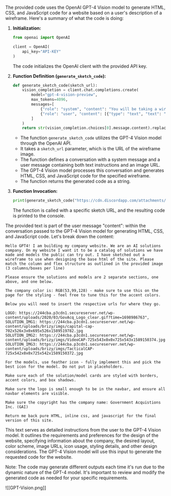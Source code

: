 The provided code uses the OpenAI GPT-4 Vision model to generate HTML, CSS, and JavaScript code for a website based on a user's description of a wireframe. Here's a summary of what the code is doing:

1. **Initialization:**
   ```python
   from openai import OpenAI

   client = OpenAI(
       api_key="API-KEY"
   )
   ```
   The code initializes the OpenAI client with the provided API key.

2. **Function Definition (`generate_sketch_code`):**
   ```python
   def generate_sketch_code(sketch_url):
       vision_completion = client.chat.completions.create(
           model="gpt-4-vision-preview",
           max_tokens=4096,
           messages=[
               {"role": "system", "content": "You will be taking a wireframe I provide as a sketch and converting it into a fully designed website. We will require you to generate html/css/js for the full site and return only the code."},
               {"role": "user", "content": [{"type": "text", "text": "... user's detailed instructions ..."}, {"type": "image_url", "image_url": {"url": sketch_url}}]}
           ]
       )
       return str(vision_completion.choices[0].message.content).replace("\n", "")
   ```

   - The function `generate_sketch_code` utilizes the GPT-4 Vision model through the OpenAI API.
   - It takes a `sketch_url` parameter, which is the URL of the wireframe image.
   - The function defines a conversation with a system message and a user message containing both text instructions and an image URL.
   - The GPT-4 Vision model processes this conversation and generates HTML, CSS, and JavaScript code for the specified wireframe.
   - The function returns the generated code as a string.

3. **Function Invocation:**
   ```python
   print(generate_sketch_code("https://cdn.discordapp.com/attachments/870877265506992240/1180343900167213187/IMG_7046.jpg"))
   ```
   The function is called with a specific sketch URL, and the resulting code is printed to the console.

The provided text is part of the user message "content":  within the conversation passed to the GPT-4 Vision model for generating HTML, CSS, and JavaScript code. Let's break down the content:

```text
Hello GPT4! I am building my company website. We are an AI solutions company. On my website I want it to be a catalog of solutions we have made and models the public can try out. I have sketched out a wireframe to use when designing the base html of the site. Please match the column and flex structure as outlined in the provided image (3 columns/boxes per line)

Please ensure the solutions and models are 2 separate sections, one above, and one below.

The company color is: RGB(53,99,128) - make sure to use this on the page for the styling - feel free to tune this for the accent colors.

Below you will need to insert the respective urls for where they go.

LOGO: https://244cba.p3cdn1.secureserver.net/wp-content/uploads/2020/03/GovAcq_Logo_clear.gif?time=1698986763",
SOLUTION_IMG1: https://244cba.p3cdn1.secureserver.net/wp-content/uploads/brizy/imgs/capital-cap-702x526x3x0x695x526x1589519782.jpg
SOLUTION_IMG2: https://244cba.p3cdn1.secureserver.net/wp-content/uploads/brizy/imgs/VideoCAP-725x543x0x0x725x543x1589150374.jpg
SOLUTION_IMG3: https://244cba.p3cdn1.secureserver.net/wp-content/uploads/brizy/imgs/TacticalCAP-725x542x0x0x725x542x1589150372.jpg

For the models, use feather icon - fully implement this and pick the best icon for the model. Do not put in placeholders.

Make sure each of the solution/model cards are styled with borders, accent colors, and box shadows.

Make sure the logo is small enough to be in the navbar, and ensure all navbar elements are visible.

Make sure the copyright has the company name: Government Acquistions Inc. (GAI)

Return me back pure HTML, inline css, and javascript for the final version of this site.
```

This text serves as detailed instructions from the user to the GPT-4 Vision model. It outlines the requirements and preferences for the design of the website, specifying information about the company, the desired layout, color scheme, image URLs, icon usage, styling details, and other design considerations. The GPT-4 Vision model will use this input to generate the requested code for the website.

Note: The code may generate different outputs each time it's run due to the dynamic nature of the GPT-4 model. It's important to review and modify the generated code as needed for your specific requirements.

![[GPT-Vision.png]]